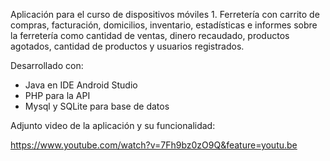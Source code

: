 Aplicación para el curso de dispositivos móviles 1. Ferretería con carrito de compras, facturación, domicilios, inventario, estadísticas e informes sobre la ferretería
como cantidad de ventas, dinero recaudado, productos agotados, cantidad de productos y usuarios registrados.

Desarrollado con:
  
  - Java en IDE Android Studio
  - PHP para la API
  - Mysql y SQLite para base de datos 

Adjunto video de la aplicación y su funcionalidad:

https://www.youtube.com/watch?v=7Fh9bz0zO9Q&feature=youtu.be
